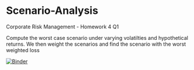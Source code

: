 # Scenario-Analysis

Corporate Risk Management - Homework 4 Q1 

Compute the worst case scenario under varying volatilties and hypothetical returns. 
We then weight the scenarios and find the scenario with the worst weighted loss 

[![Binder](http://mybinder.org/badge.svg)](http://mybinder.org:/repo/malctaylor15/scenario-analysis)

